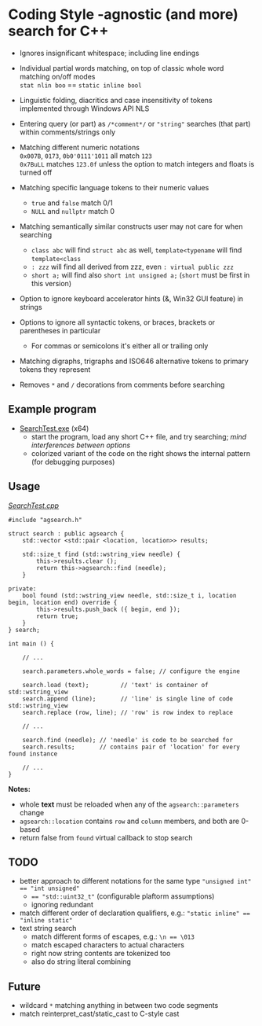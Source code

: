 # Coding Style -agnostic (and more) search for C++

* Ignores insignificant whitespace; including line endings
* Individual partial words matching, on top of classic whole word matching on/off modes  
  `stat nlin boo` == `static inline bool`
* Linguistic folding, diacritics and case insensitivity of tokens implemented through Windows API NLS
* Entering query (or part) as `/*comment*/` or `"string"` searches (that part) within comments/strings only
* Matching different numeric notations  
  `0x007B`, `0173`, `0b0'0111'1011` all match `123`  
  `0x7BuLL` matches `123.0f` unless the option to match integers and floats is turned off
* Matching specific language tokens to their numeric values
   * `true` and `false` match 0/1
   * `NULL` and `nullptr` match 0
* Matching semantically similar constructs user may not care for when searching
   * `class abc` will find `struct abc` as well, `template<typename` will find `template<class`
   * `: zzz` will find all derived from zzz, even `: virtual public zzz`
   * `short a;` will find also `short int unsigned a;` (`short` must be first in this version)

* Option to ignore keyboard accelerator hints (&, Win32 GUI feature) in strings
* Options to ignore all syntactic tokens, or braces, brackets or parentheses in particular
   * For commas or semicolons it's either all or trailing only
* Matching digraphs, trigraphs and ISO646 alternative tokens to primary tokens they represent
* Removes `*` and `/` decorations from comments before searching

## Example program

* [SearchTest.exe](https://github.com/tringi/code-style-agnostic-search/blob/main/test/SearchTest.exe?raw=true) (x64)  
   * start the program, load any short C++ file, and try searching; *mind interferences between options*
   * colorized variant of the code on the right shows the internal pattern (for debugging purposes)

## Usage
*[SearchTest.cpp](https://github.com/tringi/code-style-agnostic-search/blob/main/test/SearchTest.cpp)*

    #include "agsearch.h"
    
    struct search : public agsearch {
        std::vector <std::pair <location, location>> results;
    
        std::size_t find (std::wstring_view needle) {
            this->results.clear ();
            return this->agsearch::find (needle);
        }
    
    private:
        bool found (std::wstring_view needle, std::size_t i, location begin, location end) override {
            this->results.push_back ({ begin, end });
            return true;
        }
    } search;
    
    int main () {
    
        // ...
    
        search.parameters.whole_words = false; // configure the engine
    
        search.load (text);         // 'text' is container of std::wstring_view
        search.append (line);       // 'line' is single line of code std::wstring_view
        search.replace (row, line); // 'row' is row index to replace
    
        // ...
    
        search.find (needle); // 'needle' is code to be searched for
        search.results;       // contains pair of 'location' for every found instance
    
        // ...
    }

**Notes:**

* whole **text** must be reloaded when any of the `agsearch::parameters` change
* `agsearch::location` contains `row` and `column` members, and both are 0-based
* return false from `found` virtual callback to stop search

## TODO

* better approach to different notations for the same type `"unsigned int" == "int unsigned"`
   * `== "std::uint32_t"` (configurable plaftorm assumptions)
   * ignoring redundant
* match different order of declaration qualifiers, e.g.: `"static inline" == "inline static"`
* text string search
   * match different forms of escapes, e.g.: `\n == \013`
   * match escaped characters to actual characters
   * right now string contents are tokenized too
   * also do string literal combining

## Future

* wildcard `*` matching anything in between two code segments
* match reinterpret_cast/static_cast to C-style cast
